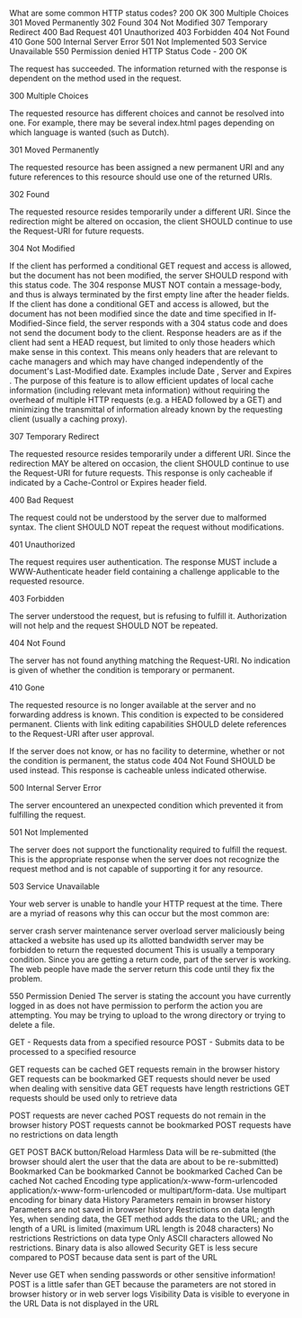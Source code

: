 What are some common HTTP status codes?
200 OK
300 Multiple Choices
301 Moved Permanently
302 Found
304 Not Modified
307 Temporary Redirect
400 Bad Request
401 Unauthorized
403 Forbidden
404 Not Found
410 Gone
500 Internal Server Error
501 Not Implemented
503 Service Unavailable
550 Permission denied
HTTP Status Code - 200 OK

The request has succeeded. The information returned with the response is dependent on the method used in the request.

300 Multiple Choices

The requested resource has different choices and cannot be resolved into one. For example, there may be several index.html pages depending on which language is wanted (such as Dutch).

301 Moved Permanently

The requested resource has been assigned a new permanent URI and any future references to this resource should use one of the returned URIs.

302 Found

The requested resource resides temporarily under a different URI. Since the redirection might be altered on occasion, the client SHOULD continue to use the Request-URI for future requests.

304 Not Modified

If the client has performed a conditional GET request and access is allowed, but the document has not been modified, the server SHOULD respond with this status code. The 304 response MUST NOT contain a message-body, and thus is always terminated by the first empty line after the header fields. If the client has done a conditional GET and access is allowed, but the document has not been modified since the date and time specified in If-Modified-Since field, the server responds with a 304 status code and does not send the document body to the client. Response headers are as if the client had sent a HEAD request, but limited to only those headers which make sense in this context. This means only headers that are relevant to cache managers and which may have changed independently of the document's Last-Modified date. Examples include Date , Server and Expires . The purpose of this feature is to allow efficient updates of local cache information (including relevant meta information) without requiring the overhead of multiple HTTP requests (e.g. a HEAD followed by a GET) and minimizing the transmittal of information already known by the requesting client (usually a caching proxy).

307 Temporary Redirect

The requested resource resides temporarily under a different URI. Since the redirection MAY be altered on occasion, the client SHOULD continue to use the Request-URI for future requests. This response is only cacheable if indicated by a Cache-Control or Expires header field.

400 Bad Request

The request could not be understood by the server due to malformed syntax. The client SHOULD NOT repeat the request without modifications.

401 Unauthorized

The request requires user authentication. The response MUST include a WWW-Authenticate header field containing a challenge applicable to the requested resource.

 403 Forbidden

The server understood the request, but is refusing to fulfill it. Authorization will not help and the request SHOULD NOT be repeated.

404 Not Found

The server has not found anything matching the Request-URI. No indication is given of whether the condition is temporary or permanent.

410 Gone

The requested resource is no longer available at the server and no forwarding address is known. This condition is expected to be considered permanent. Clients with link editing capabilities SHOULD delete references to the Request-URI after user approval.

If the server does not know, or has no facility to determine, whether or not the condition is permanent, the status code 404 Not Found SHOULD be used instead. This response is cacheable unless indicated otherwise.

500 Internal Server Error

The server encountered an unexpected condition which prevented it from fulfilling the request.

501 Not Implemented

The server does not support the functionality required to fulfill the request. This is the appropriate response when the server does not recognize the request method and is not capable of supporting it for any resource.

503 Service Unavailable

Your web server is unable to handle your HTTP request at the time. There are a myriad of reasons why this can occur but the most common are:

server crash
server maintenance
server overload
server maliciously being attacked
a website has used up its allotted bandwidth
server may be forbidden to return the requested document
This is usually a temporary condition. Since you are getting a return code, part of the server is working. The web people have made the server return this code until they fix the problem.

550 Permission Denied
The server is stating the account you have currently logged in as does not have permission to perform the action you are attempting. You may be trying to upload to the wrong directory or trying to delete a file.


GET - Requests data from a specified resource
POST - Submits data to be processed to a specified resource

GET requests can be cached
GET requests remain in the browser history
GET requests can be bookmarked
GET requests should never be used when dealing with sensitive data
GET requests have length restrictions
GET requests should be used only to retrieve data

POST requests are never cached
POST requests do not remain in the browser history
POST requests cannot be bookmarked
POST requests have no restrictions on data length

GET	POST
BACK button/Reload	Harmless	Data will be re-submitted (the browser should alert the user that the data are about to be re-submitted)
Bookmarked	Can be bookmarked	Cannot be bookmarked
Cached	Can be cached	Not cached
Encoding type	application/x-www-form-urlencoded	application/x-www-form-urlencoded or multipart/form-data. Use multipart encoding for binary data
History	Parameters remain in browser history	Parameters are not saved in browser history
Restrictions on data length	Yes, when sending data, the GET method adds the data to the URL; and the length of a URL is limited (maximum URL length is 2048 characters)	No restrictions
Restrictions on data type	Only ASCII characters allowed	No restrictions. Binary data is also allowed
Security	GET is less secure compared to POST because data sent is part of the URL

Never use GET when sending passwords or other sensitive information!	POST is a little safer than GET because the parameters are not stored in browser history or in web server logs
Visibility	Data is visible to everyone in the URL	Data is not displayed in the URL